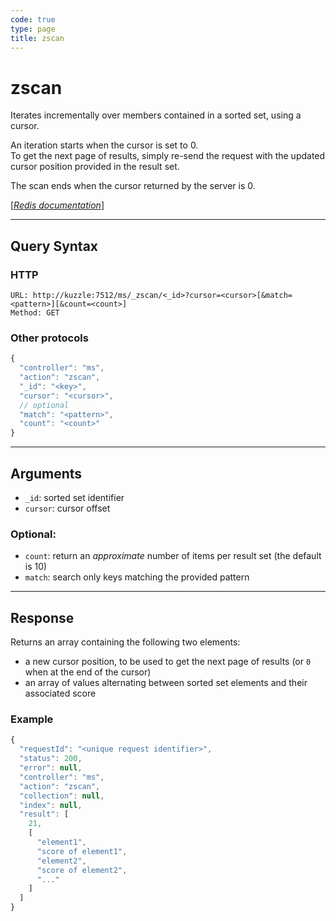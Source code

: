 ```yaml
---
code: true
type: page
title: zscan
---
```


# zscan



Iterates incrementally over members contained in a sorted set, using a cursor.

An iteration starts when the cursor is set to 0.  
To get the next page of results, simply re-send the request with the updated cursor position provided in the result set.

The scan ends when the cursor returned by the server is 0.

[[_Redis documentation_]](https://redis.io/commands/sscan)

---

## Query Syntax

### HTTP

```http
URL: http://kuzzle:7512/ms/_zscan/<_id>?cursor=<cursor>[&match=<pattern>][&count=<count>]
Method: GET
```

### Other protocols

```js
{
  "controller": "ms",
  "action": "zscan",
  "_id": "<key>",
  "cursor": "<cursor>",
  // optional
  "match": "<pattern>",
  "count": "<count>"
}
```

---

## Arguments

- `_id`: sorted set identifier
- `cursor`: cursor offset

### Optional:

- `count`: return an _approximate_ number of items per result set (the default is 10)
- `match`: search only keys matching the provided pattern

---

## Response

Returns an array containing the following two elements:

- a new cursor position, to be used to get the next page of results (or `0` when at the end of the cursor)
- an array of values alternating between sorted set elements and their associated score

### Example

```js
{
  "requestId": "<unique request identifier>",
  "status": 200,
  "error": null,
  "controller": "ms",
  "action": "zscan",
  "collection": null,
  "index": null,
  "result": [
    21,
    [
      "element1",
      "score of element1",
      "element2",
      "score of element2",
      "..."
    ]
  ]
}
```
